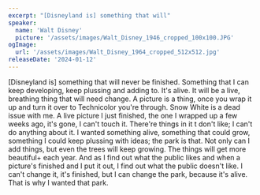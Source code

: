 ```yaml
---
excerpt: "[Disneyland is] something that will"
speaker:
  name: 'Walt Disney'
  picture: '/assets/images/Walt_Disney_1946_cropped_100x100.JPG'
ogImage:
  url: '/assets/images/Walt_Disney_1964_cropped_512x512.jpg'
releaseDate: '2024-01-12'
---
```


[Disneyland is] something that will never be finished. Something that I can keep developing, keep plussing and adding to. It's alive. It will be a live, breathing thing that will need change. A picture is a thing, once you wrap it up and turn it over to Technicolor you're through. Snow White is a dead issue with me. A live picture I just finished, the one I wrapped up a few weeks ago, it's gone, I can't touch it. There're things in it t don't like; I can't do anything about it. I wanted something alive, something that could grow, something I could keep plussing with ideas; the park is that. Not only can I add things, but even the trees will keep growing. The things will get more beautiful+ each year. And as I find out what the public likes and when a picture's finished and I put it out, I find out what the public doesn't like. I can't change it, it's finished, but I can change the park, because it's alive. That is why I wanted that park.
